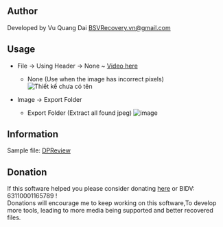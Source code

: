## Author
Developed by Vu Quang Dai <BSVRecovery.vn@gmail.com>

## Usage
- File -> Using Header -> None ~ [Video here](https://www.youtube.com/watch?v=0OUbORvWM_k)
  - None (Use when the image has incorrect pixels)
![Thiết kế chưa có tên](https://github.com/VQD-BSV/FreeTool/assets/127699283/5ac152b6-e02e-4a8e-a11e-5746db106c81)

- Image -> Export Folder
  - Export Folder (Extract all found jpeg)
  ![image](https://github.com/VQD-BSV/RecoveryJpeg/assets/127699283/6c422fa6-3dc0-4e82-8bb2-3d720f44064f)


## Information
Sample file: [DPReview](https://www.dpreview.com/products/canon/slrs/canon_eos5dmkiv/sample-photos)

## Donation
If this software helped you please consider donating [here](https://www.Paypal.me/BSVPay) or  BIDV: 63110001165789 !\
Donations will encourage me to keep working on this software,To develop more tools, leading to more media being supported and better recovered files.
